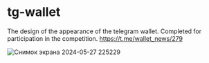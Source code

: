 # tg-wallet
The design of the appearance of the telegram wallet. Completed for participation in the competition.
https://t.me/wallet_news/279

![Снимок экрана 2024-05-27 225229](https://github.com/binamelato/tg-wallet/assets/22084187/fa5f958d-6210-4e89-99ea-40081c2c06d6)
